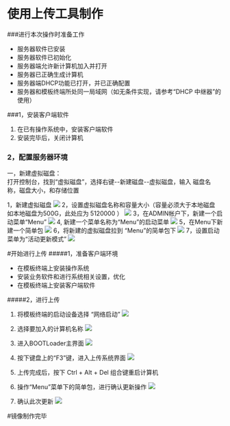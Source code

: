 # 使用上传工具制作
###进行本次操作时准备工作
* 服务器软件已安装
* 服务器软件已初始化
* 服务器端允许新计算机加入并打开
* 服务器已正确生成计算机
* 服务器端DHCP功能已打开，并已正确配置
* 服务器和模板终端所处同一局域网（如无条件实现，请参考“DHCP 中继器”的使用）


###1，安装客户端软件
1. 在已有操作系统中，安装客户端软件
2. 安装完毕后，关闭计算机


### 2，配置服务器环境
一，新建虚拟磁盘：    
    打开控制台，找到“虚拟磁盘”，选择右键--新建磁盘--虚拟磁盘，输入 磁盘名称，磁盘大小，和存储位置
  


 1，新建虚拟磁盘
![](/assets/10.png)
2，设置虚拟磁盘名称和容量大小（容量必须大于本地磁盘 如本地磁盘为500G，此处应为 5120000 ）
![](/assets/11.png)
3，在ADMIN帐户下，新建一个启动菜单“Menu”
![](/assets/12-1.png)
4, 新建一个菜单名称为“Menu”的启动菜单
![](/assets/13.png)
5，在Menu下新建一个简单包
![](/assets/14-1.png)
6，将新建的虚拟磁盘拉到 “Menu”的简单包下
![](/assets/15-1.png)
7，设置启动菜单为“活动更新模式”
![](/assets/16-1.png)




#开始进行上传
#####1，准备客户端环境
* 在模板终端上安装操作系统
* 安装业务软件和进行系统相关设置，优化
* 在模板终端上安装客户端软件

    
#####2，进行上传
    
1.  将模板终端的启动设备选择 “网络启动”
![](/assets/18-2.png)
2.  选择要加入的计算机名称
![](/assets/18-1.png)
3.  进入BOOTLoader主界面
![](/assets/19-1.png)
4.  按下键盘上的“F3”键，进入上传系统界面
![](/assets/24-1.png)
5.  上传完成后，按下 Ctrl + Alt + Del 组合键重启计算机

6.  操作“Menu”菜单下的简单包，进行确认更新操作
![](/assets/22-1.png)
7.  确认此次更新
![](/assets/23-1.png)





#镜像制作完毕